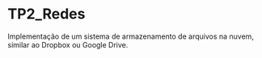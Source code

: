 # TP2_Redes
 Implementação de um sistema de armazenamento de arquivos na nuvem, similar ao Dropbox ou Google Drive.
